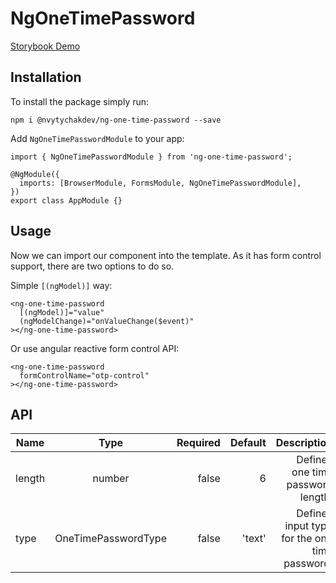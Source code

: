 # NgOneTimePassword

[Storybook Demo](https://nvytychakdev.github.io/ng-one-time-password/)

## Installation

To install the package simply run:

```
npm i @nvytychakdev/ng-one-time-password --save
```

Add `NgOneTimePasswordModule` to your app:

```
import { NgOneTimePasswordModule } from 'ng-one-time-password';

@NgModule({
  imports: [BrowserModule, FormsModule, NgOneTimePasswordModule],
})
export class AppModule {}
```

## Usage

Now we can import our component into the template. As it has form control support, there are two options to do so.

Simple `[(ngModel)]` way:

```
<ng-one-time-password
  [(ngModel)]="value"
  (ngModelChange)="onValueChange($event)"
></ng-one-time-password>
```

Or use angular reactive form control API:

```
<ng-one-time-password
  formControlName="otp-control"
></ng-one-time-password>
```

## API

| Name   |        Type         | Required | Default |                                   Description |
| ------ | :-----------------: | -------: | ------: | --------------------------------------------: |
| length |       number        |    false |       6 |             Defines one time password length. |
| type   | OneTimePasswordType |    false |  'text' | Defines input type for the one time password. |
